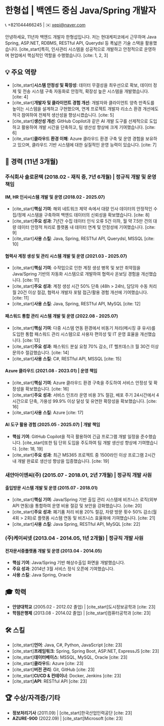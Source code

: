# 한형섭 | 백엔드 중심 Java/Spring 개발자

📞 +821044466245 | ✉️ xepi@naver.com

안녕하세요, 11년차 백엔드 개발자 한형섭입니다. 저는 현대케피코에서 근무하며 Java Spring, ASP.NET, RDBMS, RESTful API, Querydsl 등 폭넓은 기술 스택을 활용했습니다. [cite_start]특히, 인사관리 시스템을 성공적으로 개발하고 안정적으로 운영하며 현업에서 핵심적인 역할을 수행했습니다. [cite: 1, 2, 3]

## 💡 주요 역량

* [cite_start]**시스템 안정성 및 확장성**: 데이터 무결성을 최우선으로 확보, 데이터 정제 및 전송 시스템 구축 자동화로 안정적, 확장성 높은 시스템을 개발했습니다. [cite: 4]
* [cite_start]**개발자 및 클라이언트 경험 개선**: 개발자와 클라이언트 양측 만족도를 높이는 시스템을 설계하고 구현했으며, 연계 프로젝트 개발자 리소스 환경 개선에도 적극 참여하여 전체적 생산성을 향상시켰습니다. [cite: 5]
* [cite_start]**생산성 개선**: GitHub Copilot과 같은 AI 개발 도구를 선제적으로 도입하고 활용하여 개발 시간을 단축하고, 팀 생산성 향상에 크게 기여했습니다. [cite: 6]
* [cite_start]**클라우드 환경 이해**: Azure 클라우드 환경 구축 및 운영 경험을 보유하고 있으며, 클라우드 기반 시스템에 대한 실질적인 운영 능력이 있습니다. [cite: 7]

## 💼 경력 (11년 3개월)

### 주식회사 솔로몬텍 (2018.02 - 재직 중, 7년 6개월) | 정규직 개발 및 운영 책임

#### IM, HR 인사시스템 개발 및 운영 (2018.02 - 2025.07)
* [cite_start]**핵심 기여**: 해외 네트워크 제약 속에서 대량 인사 데이터의 안정적인 수집/정제 시스템을 구축하여 백엔드 데이터의 신뢰성을 확보했습니다. [cite: 8]
* [cite_start]**주요 성과**: 7년간 수집 데이터 인식 오류 5건 이하, 월 약 7.5만 건의 대량 데이터 안정적 처리로 플랫폼 내 데이터 연계 및 안정성에 기여했습니다. [cite: 9]
* [cite_start]**사용 스킬**: Java, Spring, RESTful API, Querydsl, MSSQL [cite: 10]

#### 협력사 계정 생성 및 관리 시스템 개발 및 운영 (2021.03 - 2025.07)
* [cite_start]**핵심 기여**: 수작업으로 인한 계정 생성 병목 및 보안 취약점을 Java/Spring 기반의 자동화 시스템으로 개발하여 협력사 온보딩 경험을 개선했습니다. [cite: 11]
* [cite_start]**주요 성과**: 계정 생성 시간 50% 단축 (48h > 24h), 담당자 수동 처리 월 20건 이상 절감, 협력사 개발자 포털 접근/활용 경험 개선에 기여했습니다. [cite: 11]
* [cite_start]**사용 스킬**: Java, Spring, RESTful API, MySQL [cite: 12]

#### 패스워드 통합 관리 시스템 개발 및 운영 (2022.08 - 2025.07)
* [cite_start]**핵심 기여**: 다중 시스템 연동 환경에서 비동기 처리(메시징 큐 유사)를 도입한 통합 패스워드 관리 시스템으로 사용자 편의성 및 IT 운영 효율을 개선했습니다. [cite: 13]
* [cite_start]**주요 성과**: 패스워드 분실 요청 70% 감소, IT 헬프데스크 월 30건 이상 문의수 절감했습니다. [cite: 14]
* [cite_start]**사용 스킬**: C#, RESTful API, MSSQL [cite: 15]

#### Azure 클라우드 (2021.08 - 2023.01) | 운영 책임
* [cite_start]**핵심 기여**: Azure 클라우드 환경 구축을 주도하여 서비스 안정성 및 확장성을 확보했습니다. [cite: 16]
* [cite_start]**주요 성과**: 서비스 인프라 운영 비용 3% 절감, 배포 주기 24시간에서 4시간으로 단축, 가용성 99.9% 이상 달성 및 유연한 확장성을 확보했습니다. [cite: 16]
* [cite_start]**사용 스킬**: Azure [cite: 17]

#### AI 도구 활용 경험 (2025.05 - 2025.07) | 개발 책임
* **핵심 기여**: GitHub Copilot을 적극 활용하여 긴급 프로그램 개발 일정을 준수했습니다. [cite_start]또한 팀 단위 도입을 주도하여 팀 개발 생산성 향상에 기여했습니다. [cite: 18, 19]
* [cite_start]**주요 성과**: 최근 MS365 프로젝트 중 1500라인 이상 프로그램 2시간 내 개발 완료로 생산성 향상을 입증했습니다. [cite: 19]

### 새얀아이엔씨(주) (2015.07 - 2018.01, 2년 7개월) | 정규직 개발 사원

#### 출입방문 시스템 개발 및 운영 (2015.07 - 2018.01)
* [cite_start]**핵심 기여**: Java/Spring 기반 출입 관리 시스템에 비즈니스 로직(외부 API 연동)을 통합하여 운영 비용 절감 및 보안을 강화했습니다. [cite: 20]
* [cite_start]**주요 성과**: 폐기품 처리 비용 20% 절감, 차량 방문 횟수 50% 감소(월 4회 > 2회)로 플랫폼 시스템 연동 및 비즈니스 효율화에 기여했습니다. [cite: 21]
* [cite_start]**사용 스킬**: Java Spring, RESTful API, MySQL [cite: 22]

### (주)케이씨넷 (2013.04 - 2014.05, 1년 2개월) | 정규직 개발 사원

#### 전자문서중플랫폼 개발 및 운영 (2013.04 - 2014.05)
* **핵심 기여**: Java/Spring 기반 해상수출입 화면을 개발했습니다.
* **주요 성과**: 2014년 3월 서비스 정식 오픈에 기여했습니다.
* **사용 스킬**: Java Spring, Oracle

## 🎓 학력

* **안양대학교** (2005.02 - 2012.02 졸업) | [cite_start]도시정보공학과 [cite: 23]
* **학점은행제** (2013.08 - 2014.02 졸업) | [cite_start]컴퓨터공학과 [cite: 23]

## 🛠️ 스킬

* [cite_start]**언어**: Java, C#, Python, JavaScript [cite: 23]
* [cite_start]**프레임워크**: Spring, Spring Boot, ASP.NET, ExpressJS [cite: 23]
* [cite_start]**데이터베이스**: MSSQL, MySQL, Oracle [cite: 23]
* [cite_start]**클라우드**: Azure [cite: 23]
* [cite_start]**버전 관리**: Git, GitHub [cite: 23]
* [cite_start]**CI/CD & 컨테이너**: Docker, Jenkins [cite: 23]
* [cite_start]**API**: RESTful API [cite: 23]

## 🏆 수상/자격증/기타

* **정보처리기사** (2011.09) | [cite_start]한국산업인력공단 [cite: 23]
* **AZURE-900** (2022.09) | [cite_start]Microsoft [cite: 23]
